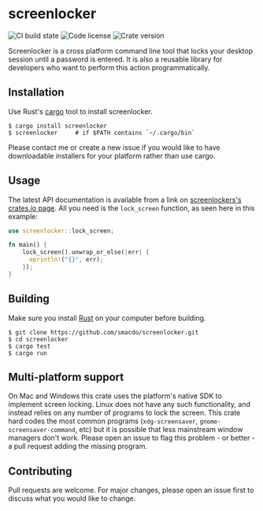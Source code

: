 # screenlocker
![CI build state](https://img.shields.io/github/workflow/status/smacdo/screenlocker/Rust/main)
![Code license](https://img.shields.io/github/license/smacdo/screenlocker)
![Crate version](https://img.shields.io/crates/v/screenlocker)

Screenlocker is a cross platform command line tool that locks your desktop session until a password is entered. It is also a reusable library for developers who want to perform this action programmatically.

## Installation
Use Rust's [cargo](https://www.rust-lang.org/tools/install) tool to install screenlocker.

```shell
$ cargo install screenlocker
$ screenlocker     # if $PATH contains `~/.cargo/bin`
```

Please contact me or create a new issue if you would like to have downloadable installers for your platform rather than use cargo.

## Usage
The latest API documentation is available from a link on [screenlockers's crates.io page](https://crates.io/crates/screenlocker). All you need is the `lock_screen` function, as seen here in this example:

```rust
use screenlocker::lock_screen;

fn main() {
    lock_screen().unwrap_or_else(|err| {
      eprintln!("{}", err);
    });
}
```

## Building
Make sure you install [Rust](https://www.rust-lang.org/tools/install) on your computer before building.

```shell
$ git clone https://github.com/smacdo/screenlocker.git
$ cd screenlocker
$ cargo test
$ cargo run
```

## Multi-platform support
On Mac and Windows this crate uses the platform's native SDK to implement screen locking. Linux does not have any such functionality, and instead relies on any number of programs to lock the screen. This crate hard codes the most common programs (`xdg-screensaver`, `gnome-screensaver-command`, etc) but it is possible that less mainstream window managers don't work. Please open an issue to flag this problem - or better - a pull request adding the missing program.

## Contributing
Pull requests are welcome. For major changes, please open an issue first to discuss what you would like to change.

